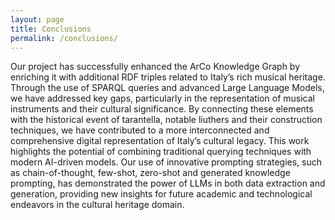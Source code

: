```yaml
---
layout: page
title: Conclusions
permalink: /conclusions/
---
```


Our project has successfully enhanced the ArCo Knowledge Graph by enriching it with additional RDF triples related to Italy’s rich musical heritage. Through the use of SPARQL queries and advanced Large Language Models, we have addressed key gaps, particularly in the representation of musical instruments and their cultural significance. By connecting these elements with the historical event of tarantella, notable liuthers and their construction techniques, we have contributed to a more interconnected and comprehensive digital representation of Italy’s cultural legacy. This work highlights the potential of combining traditional querying techniques with modern AI-driven models. Our use of innovative prompting strategies, such as chain-of-thought, few-shot, zero-shot and generated knowledge prompting, has demonstrated the power of LLMs in both data extraction and generation, providing new insights for future academic and technological endeavors in the cultural heritage domain. 